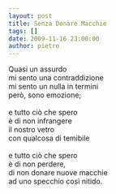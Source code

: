```yaml
---
layout: post
title: Senza Donare Macchie
tags: []
date: 2009-11-16 23:00:00
author: pietro
---
```

Quasi un assurdo<br/>mi sento una contraddizione<br/>mi sento un nulla in termini<br/>però, sono emozione;<br/><br/>e tutto ciò che spero<br/>è di non infrangere<br/>il nostro vetro<br/>con qualcosa di temibile<br/><br/>e tutto ciò che spero<br/>è di non perdere,<br/>di non donare nuove macchie<br/>ad uno specchio così nitido.
